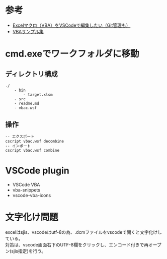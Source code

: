 # 参考
- [Excelマクロ（VBA）をVSCodeで編集したい（Git管理も）](https://kanegolabo.com/vba-edit)
- [VBAサンプル集](https://excel-ubara.com/excelvba5/)
# cmd.exeでワークフォルダに移動
## ディレクトリ構成
```
./
    - bin
        - target.xlsm
    - src
    - readme.md
    - vbac.wsf
```
## 操作
```cmd
-- エクスポート
cscript vbac.wsf decombine
-- インポート
cscript vbac.wsf combine
```
# VSCode plugin
- VSCode VBA
- vba-snippets
- vscode-vba-icons
# 文字化け問題
excelはsjis、vscodeはutf-8の為、.dcmファイルをvscodeで開くと文字化けしている。  
対策は、vscode画面右下のUTF-8欄をクリックし、エンコード付きで再オープン(sjis指定)を行う。
